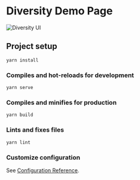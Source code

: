 # Diversity Demo Page 

![Diversity UI](https://s3.amazonaws.com/poly-screenshots.angel.co/Project/b8/656141/f4cc9c13207166c922e533d09812f303-original.png)

## Project setup
```
yarn install
```

### Compiles and hot-reloads for development
```
yarn serve
```

### Compiles and minifies for production
```
yarn build
```

### Lints and fixes files
```
yarn lint
```

### Customize configuration
See [Configuration Reference](https://cli.vuejs.org/config/).
